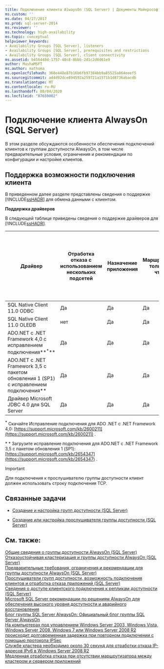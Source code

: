 ```yaml
---
title: Подключение клиента AlwaysOn (SQL Server) | Документы Майкрософт
ms.custom: ''
ms.date: 04/27/2017
ms.prod: sql-server-2014
ms.reviewer: ''
ms.technology: high-availability
ms.topic: conceptual
helpviewer_keywords:
- Availability Groups [SQL Server], listeners
- Availability Groups [SQL Server], prerequisites and restrictions
- Availability Groups [SQL Server], client connectivity
ms.assetid: b456448d-1757-48c8-8bbb-2d1c2d6d61e9
author: MashaMSFT
ms.author: mathoma
ms.openlocfilehash: 360e448e87b16b6fb97384bb9a85525a864eeef5
ms.sourcegitcommit: ad4d92dce894592a259721a1571b1d8736abacdb
ms.translationtype: MT
ms.contentlocale: ru-RU
ms.lasthandoff: 08/04/2020
ms.locfileid: "87659002"
---
```

# <a name="always-on-client-connectivity-sql-server"></a>Подключение клиента AlwaysOn (SQL Server)
  В этом разделе обсуждаются особенности обеспечения подключений клиентов к группам доступности AlwaysOn, в том числе предварительные условия, ограничения и рекомендации по конфигурации и настройке клиентов.  
  
 
  
##  <a name="client-connectivity-support"></a><a name="ClientConnSupport"></a> Поддержка возможности подключения клиента  
 В приведенном далее разделе представлены сведения о поддержке [!INCLUDE[ssHADR](../../../includes/sshadr-md.md)] для обмена данными с клиентом.  
  
 **Поддержка драйверов**  
  
 В следующей таблице приведены сведения о поддержке драйверов для [!INCLUDE[ssHADR](../../../includes/sshadr-md.md)].  
  
|Драйвер|Отработка отказа с использованием нескольких подсетей|Назначение приложения|Маршрутизация только для чтения|Переход на другой ресурс с использованием нескольких подсетей: переход на другой ресурс для конечной точки одной более быстрой подсети|Переход на другой ресурс с использованием нескольких подсетей: разрешение именованного экземпляра для кластеризованных экземпляров SQL|  
|------------|----------------------------|------------------------|------------------------|--------------------------------------------------------------------|-----------------------------------------------------------------------------------|  
|SQL Native Client 11.0 ODBC|Да|Да|Да|Да|Да|  
|SQL Native Client 11.0 OLEDB|нет|Да|Да|Нет|нет|  
|ADO.NET с .NET Framework 4,0 с исправлением подключения**<sup>*</sup>** |Да|Да|Да|Да|Да|  
|ADO.NET с .NET Framework 3,5 с пакетом обновления 1 (SP1) с исправлением подключения**<sup>**</sup>** |Да|Да|Да|Да|Да|  
|Драйвер Microsoft JDBC 4.0 для SQL Server|Да|Да|Да|Да|Да|  
  
 **<sup>*</sup>** Скачайте Исправление подключения для ADO .NET с .NET Framework 4,0: [https://support.microsoft.com/kb/2600211](https://support.microsoft.com/kb/2600211) .  
  
 **<sup>**</sup>* * Загрузите исправление подключения для ADO.NET с .NET Framework 3,5 с пакетом обновления 1 (SP1): [https://support.microsoft.com/kb/2654347](https://support.microsoft.com/kb/2654347) .  
  
> [!IMPORTANT]  
>  Для подключения к прослушивателю группы доступности клиент должен использовать строку подключения TCP.  
  
##  <a name="related-tasks"></a><a name="RelatedTasks"></a> Связанные задачи  
  
-   [Создание и настройка групп доступности (SQL Server)](creation-and-configuration-of-availability-groups-sql-server.md)  
  
-   [Создание или настройка прослушивателя группы доступности (SQL Server)](create-or-configure-an-availability-group-listener-sql-server.md)  
  

  
## <a name="see-also"></a>См. также:  
 [Общие сведения о группы доступности AlwaysOn &#40;SQL Server&#41;](overview-of-always-on-availability-groups-sql-server.md)   
 [Отказоустойчивая кластеризация и группы доступности AlwaysOn &#40;SQL Server&#41;](failover-clustering-and-always-on-availability-groups-sql-server.md)   
 [Предварительные требования, ограничения и рекомендации для группы доступности AlwaysOn &#40;SQL Server&#41;](prereqs-restrictions-recommendations-always-on-availability.md)   
 [Прослушиватели групп доступности, возможность подключения клиентов и отработка отказа приложений (SQL Server)](../../listeners-client-connectivity-application-failover.md)   
 [Сведения о доступе клиентского подключения к репликам доступности (SQL Server)](about-client-connection-access-to-availability-replicas-sql-server.md)   
 [Microsoft SQL Server рекомендации по решениям AlwaysOn для обеспечения высокого уровня доступности и аварийного восстановления](https://go.microsoft.com/fwlink/?LinkId=227600)   
 [Блог группы SQL Server AlwaysOn: Официальный блог группы SQL Server AlwaysOn](https://blogs.msdn.com/b/sqlalwayson/)   
 [На компьютерах под управлением Windows Server 2003, Windows Vista, Windows Server 2008, Windows 7 или Windows Server 2008 R2 происходит долговременная задержка при повторном подключении с помощью протокола IPSec](https://support.microsoft.com/kb/980915)   
 [Службе кластера необходимо около 30 секунд для отработки отказа IP-адресов IPv6 в Windows Server 2008 R2](https://support.microsoft.com/kb/2578113)   
 [Медленная отработка отказа при отсутствии маршрутизатора между кластером и сервером приложений](https://support.microsoft.com/kb/2582281)  
  
  
